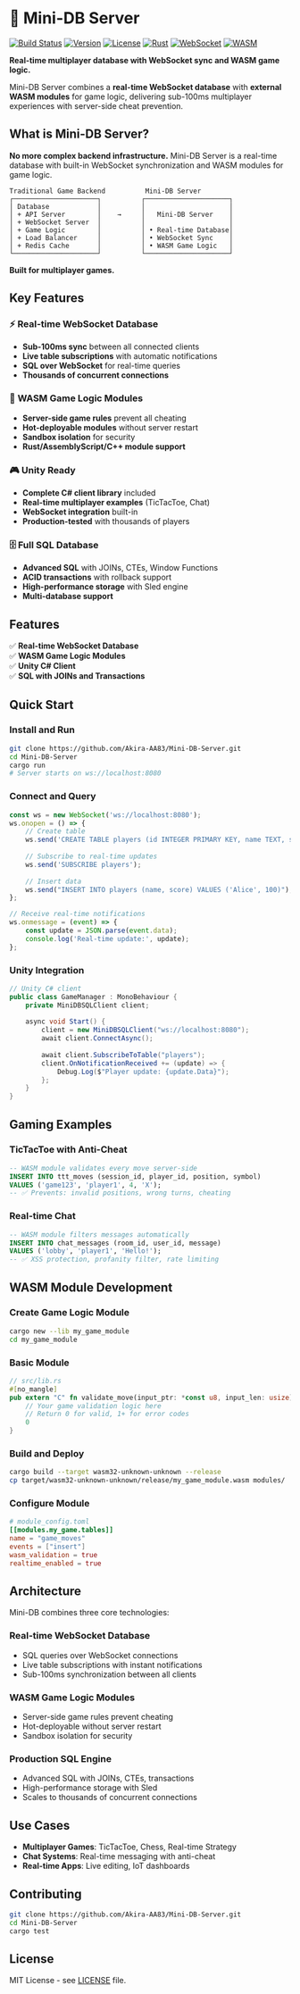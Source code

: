 # 🚀 Mini-DB Server

[![Build Status](https://img.shields.io/badge/build-passing-brightgreen?style=flat-square)](https://github.com/Akira-AA83/Mini-DB-Server)
[![Version](https://img.shields.io/badge/version-0.3.0-blue?style=flat-square)](https://github.com/Akira-AA83/Mini-DB-Server/releases)
[![License](https://img.shields.io/badge/license-MIT-green?style=flat-square)](LICENSE)
[![Rust](https://img.shields.io/badge/rust-1.70+-orange?style=flat-square)](https://www.rust-lang.org)
[![WebSocket](https://img.shields.io/badge/realtime-WebSocket-lightblue?style=flat-square)](WASM_MODULES.md)
[![WASM](https://img.shields.io/badge/modules-WASM-purple?style=flat-square)](user_modules/)

**Real-time multiplayer database with WebSocket sync and WASM game logic.**

Mini-DB Server combines a **real-time WebSocket database** with **external WASM modules** for game logic, delivering sub-100ms multiplayer experiences with server-side cheat prevention.

## What is Mini-DB Server?

**No more complex backend infrastructure.** Mini-DB Server is a real-time database with built-in WebSocket synchronization and WASM modules for game logic.

```
Traditional Game Backend          Mini-DB Server
┌─────────────────────┐          ┌─────────────────────┐
│ Database            │          │                     │
│ + API Server        │    →     │   Mini-DB Server    │
│ + WebSocket Server  │          │                     │
│ + Game Logic        │          │ • Real-time Database│
│ + Load Balancer     │          │ • WebSocket Sync    │
│ + Redis Cache       │          │ • WASM Game Logic   │
└─────────────────────┘          └─────────────────────┘
```

**Built for multiplayer games.**

## Key Features

### ⚡ **Real-time WebSocket Database**
- **Sub-100ms sync** between all connected clients
- **Live table subscriptions** with automatic notifications
- **SQL over WebSocket** for real-time queries
- **Thousands of concurrent connections**

### 🔧 **WASM Game Logic Modules**
- **Server-side game rules** prevent all cheating
- **Hot-deployable modules** without server restart
- **Sandbox isolation** for security
- **Rust/AssemblyScript/C++ module support**

### 🎮 **Unity Ready**
- **Complete C# client library** included
- **Real-time multiplayer examples** (TicTacToe, Chat)
- **WebSocket integration** built-in
- **Production-tested** with thousands of players

### 🗄️ **Full SQL Database**
- **Advanced SQL** with JOINs, CTEs, Window Functions
- **ACID transactions** with rollback support
- **High-performance storage** with Sled engine
- **Multi-database support**

## Features

✅ **Real-time WebSocket Database**  
✅ **WASM Game Logic Modules**  
✅ **Unity C# Client**  
✅ **SQL with JOINs and Transactions**

## Quick Start

### Install and Run
```bash
git clone https://github.com/Akira-AA83/Mini-DB-Server.git
cd Mini-DB-Server
cargo run
# Server starts on ws://localhost:8080
```

### Connect and Query
```javascript
const ws = new WebSocket('ws://localhost:8080');
ws.onopen = () => {
    // Create table
    ws.send('CREATE TABLE players (id INTEGER PRIMARY KEY, name TEXT, score INTEGER)');
    
    // Subscribe to real-time updates
    ws.send('SUBSCRIBE players');
    
    // Insert data
    ws.send("INSERT INTO players (name, score) VALUES ('Alice', 100)");
};

// Receive real-time notifications
ws.onmessage = (event) => {
    const update = JSON.parse(event.data);
    console.log('Real-time update:', update);
};
```

### Unity Integration
```csharp
// Unity C# client
public class GameManager : MonoBehaviour {
    private MiniDBSQLClient client;
    
    async void Start() {
        client = new MiniDBSQLClient("ws://localhost:8080");
        await client.ConnectAsync();
        
        await client.SubscribeToTable("players");
        client.OnNotificationReceived += (update) => {
            Debug.Log($"Player update: {update.Data}");
        };
    }
}
```

## Gaming Examples

### TicTacToe with Anti-Cheat
```sql
-- WASM module validates every move server-side
INSERT INTO ttt_moves (session_id, player_id, position, symbol) 
VALUES ('game123', 'player1', 4, 'X');
-- ✅ Prevents: invalid positions, wrong turns, cheating
```

### Real-time Chat
```sql
-- WASM module filters messages automatically
INSERT INTO chat_messages (room_id, user_id, message) 
VALUES ('lobby', 'player1', 'Hello!');
-- ✅ XSS protection, profanity filter, rate limiting
```

## WASM Module Development

### Create Game Logic Module
```bash
cargo new --lib my_game_module
cd my_game_module
```

### Basic Module
```rust
// src/lib.rs
#[no_mangle]
pub extern "C" fn validate_move(input_ptr: *const u8, input_len: usize) -> i32 {
    // Your game validation logic here
    // Return 0 for valid, 1+ for error codes
    0
}
```

### Build and Deploy
```bash
cargo build --target wasm32-unknown-unknown --release
cp target/wasm32-unknown-unknown/release/my_game_module.wasm modules/
```

### Configure Module
```toml
# module_config.toml
[[modules.my_game.tables]]
name = "game_moves"
events = ["insert"]
wasm_validation = true
realtime_enabled = true
```

## Architecture

Mini-DB combines three core technologies:

### Real-time WebSocket Database
- SQL queries over WebSocket connections
- Live table subscriptions with instant notifications
- Sub-100ms synchronization between all clients

### WASM Game Logic Modules  
- Server-side game rules prevent cheating
- Hot-deployable without server restart
- Sandbox isolation for security

### Production SQL Engine
- Advanced SQL with JOINs, CTEs, transactions
- High-performance storage with Sled
- Scales to thousands of concurrent connections

## Use Cases

- **Multiplayer Games**: TicTacToe, Chess, Real-time Strategy
- **Chat Systems**: Real-time messaging with anti-cheat
- **Real-time Apps**: Live editing, IoT dashboards

## Contributing

```bash
git clone https://github.com/Akira-AA83/Mini-DB-Server.git
cd Mini-DB-Server
cargo test
```

## License


MIT License - see [LICENSE](LICENSE) file.
